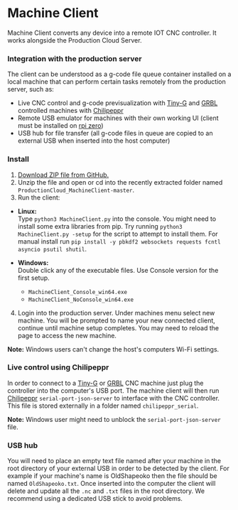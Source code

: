 # Machine Client
Machine Client converts any device into a remote IOT CNC controller. It works alongside the Production Cloud Server.

### Integration with the production server
The client can be understood as a g-code file queue container installed on a local machine that can perform certain tasks remotely from the production server, such as:
 - Live CNC control and g-code previsualization with [Tiny-G](https://github.com/synthetos/TinyG) and [GRBL](https://github.com/grbl/grbl) controlled machines with [Chilipeppr](http://chilipeppr.com/)
 - Remote USB emulator for machines with their own working UI (client must be installed on [rpi zero](https://www.raspberrypi.org/products/raspberry-pi-zero-w/))
 - USB hub for file transfer (all g-code files in queue are copied to an external USB when inserted into the host computer)

### Install

 1. [Download ZIP file from GitHub.](https://github.com/dfmdmx/ProductionCloud_MachineClient/archive/master.zip)
 2. Unzip the file and open or cd into the recently extracted folder named `ProductionCloud_MachineClient-master`.
 3. Run the client:  
  -  **Linux:**  
 Type `python3 MachineClient.py` into the console. You might need to install some extra libraries from pip. Try running `python3 MachineClient.py -setup` for the script to attempt to install them. For manual install run `pip install -y pbkdf2 websockets requests fcntl asyncio psutil shutil`.

  - **Windows:**  
   Double click any of the executable files. Use Console version for the first setup.
     - `MachineClient_Console_win64.exe`
     - `MachineClient_NoConsole_win64.exe`

 4. Login into the production server. Under machines menu select new machine. You will be prompted to name your new connected client, continue until machine setup completes. You may need to reload the page to access the new machine.

 **Note:** Windows users can't change the host's computers Wi-Fi settings.

### Live control using Chilipeppr
 In order to connect to a [Tiny-G](https://github.com/synthetos/TinyG) or [GRBL](https://github.com/grbl/grbl) CNC machine just plug the controller into the computer's USB port. The machine client will then run [Chilipeppr](http://chilipeppr.com/) `serial-port-json-server` to interface with the CNC controller. This file is stored externally in a folder named `chilipeppr_serial`.

 **Note:** Windows user might need to unblock the `serial-port-json-server` file.

### USB hub
You will need to place an empty text file named after your machine in the root directory of your external USB in order to be detected by the client. For example if your machine's name is OldShapeoko then the file should be named `OldShapeoko.txt`. Once inserted into the computer the client will delete and update all the `.nc` and `.txt` files in the root directory. We recommend using a dedicated USB stick to avoid problems.
